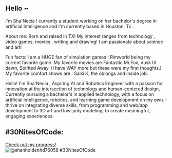 ## Hello ~
I'm Sha'Necia !  currently a student working on her bachelor's degree in artificial Intelligence and I'm currently based in Houston, Tx .

About me: Born and raised in TX! My interest ranges from technology , video games, movies , writing and drawing! I am passionate about science and art!


Fun facts:
I am a HUGE fan of simulation games ! Rimworld being my current favorite game. 
My favorite movies are Fantastic Mr.Fox, dusk til dawn, Spirited Away. (I have WAY more but these were my first thoughts.)
My favorite comfort shows are : Saiki K, the oblongs and inside job.


Hello! I'm Sha'Necia , Aspiring AI and Robotics Engineer with a passion for innovation at the intersection of technology and human-centered design. Currently pursuing a bachelor's in applied technology, with a focus on artificial intelligence, robotics, and learning game development on my own. I thrive on integrating diverse skills, from programming and web/app development to 3D art and low-poly modeling, to create meaningful, engaging experiences.

## #30NitesOfCode:
  [Check out my progress!](https://www.codedex.io/@shanholdenhd76058/30-nites-of-code)  
  ![@shanholdenhd76058 #30NitesOfCode](https://www.codedex.io/api/petStatus?user=shanholdenhd76058)
